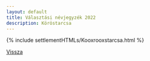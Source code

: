```yaml
---
layout: default
title: Választási névjegyzék 2022
description: Köröstarcsa
---
```


{% include settlementHTMLs/Kooxrooxstarcsa.html %}

[Vissza](./)